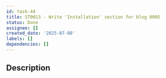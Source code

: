 ```yaml
---
id: task-44
title: ST0013 - Write 'Installation' section for blog 0005
status: Done
assignee: []
created_date: '2025-07-08'
labels: []
dependencies: []
---
```


## Description
